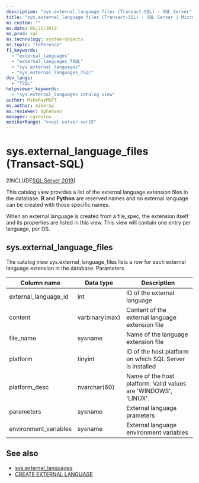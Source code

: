 ```yaml
---
description: "sys.external_language_files (Transact-SQL) - SQL Server"
title: "sys.external_language_files (Transact-SQL) - SQL Server | Microsoft Docs"
ms.custom: ""
ms.date: 05/22/2019
ms.prod: sql
ms.technology: system-objects
ms.topic: "reference"
f1_keywords: 
  - "external_languages"
  - "external_languages_TSQL"
  - "sys.external_languages"
  - "sys.external_languages_TSQL"
dev_langs: 
  - "TSQL"
helpviewer_keywords: 
  - "sys.external_languages catalog view"
author: MikeRayMSFT
ms.author: mikeray
ms.reviewer: dphansen
manager: cgronlun
monikerRange: ">=sql-server-ver15"
---
```


# sys.external_language_files (Transact-SQL)
[!INCLUDE[SQL Server 2019](../../includes/applies-to-version/sqlserver2019.md)]

This catalog view provides a list of the external language extension files in the database. **R** and **Python** are reserved names and no external language can be created with those specific names.

When an external language is created from a file_spec, the extension itself and its properties are listed in this view. This view will contain one entry per language, per OS.

## sys.external_language_files

The catalog view sys.external_language_files lists a row for each external language extension in the database. Parameters

|Column name |Data type | Description|
|------|------|------|
|external_language_id |int | ID of the external language|
|content|varbinary(max) |Content of the external language extension file|
|file_name|sysname|Name of the language extension file|
|platform|tinyint|ID of the host platform on which SQL Server is installed|
|platform_desc |nvarchar(60)|Name of the host platform. Valid values are 'WINDOWS', 'LINUX'.|
|parameters|sysname|External language prameters|
|environment_variables|sysname|External language environment variables|

## See also  

+ [sys.external_languages](sys-external-languages-transact-sql.md)  
+ [CREATE EXTERNAL LANGUAGE](../../t-sql/statements/create-external-language-transact-sql.md)  
